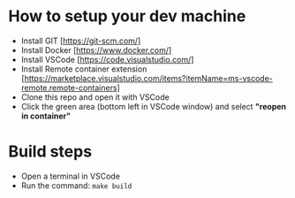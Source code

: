 # How to setup your dev machine

  - Install GIT [https://git-scm.com/]
  - Install Docker [https://www.docker.com/]
  - Install VSCode [https://code.visualstudio.com/]
  - Install Remote container extension [https://marketplace.visualstudio.com/items?itemName=ms-vscode-remote.remote-containers]
  - Clone this repo and open it with VSCode
  - Click the green area (bottom left in VSCode window) and select **"reopen in container"**

# Build steps

  - Open a terminal in VSCode
  - Run the command: `make build`